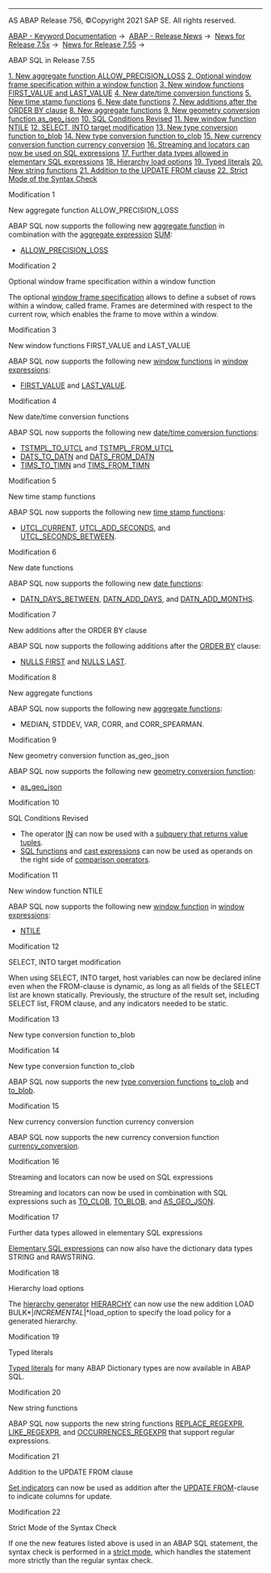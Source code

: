   

* * *

AS ABAP Release 756, ©Copyright 2021 SAP SE. All rights reserved.

[ABAP - Keyword Documentation](javascript:call_link\('abenabap.htm'\)) →  [ABAP - Release News](javascript:call_link\('abennews.htm'\)) →  [News for Release 7.5x](javascript:call_link\('abennews-75.htm'\)) →  [News for Release 7.55](javascript:call_link\('abennews-755.htm'\)) → 

ABAP SQL in Release 7.55

[1\. New aggregate function ALLOW\_PRECISION\_LOSS](#!ABAP_MODIFICATION_1@1@)
[2\. Optional window frame specification within a window function](#!ABAP_MODIFICATION_2@2@)
[3\. New window functions FIRST\_VALUE and LAST\_VALUE](#!ABAP_MODIFICATION_3@3@)
[4\. New date/time conversion functions](#!ABAP_MODIFICATION_4@4@)
[5\. New time stamp functions](#!ABAP_MODIFICATION_5@5@)
[6\. New date functions](#!ABAP_MODIFICATION_6@6@)
[7\. New additions after the ORDER BY clause](#!ABAP_MODIFICATION_7@7@)
[8\. New aggregate functions](#!ABAP_MODIFICATION_8@8@)
[9\. New geometry conversion function as\_geo\_json](#!ABAP_MODIFICATION_9@9@)
[10\. SQL Conditions Revised](#!ABAP_MODIFICATION_10@10@)
[11\. New window function NTILE](#!ABAP_MODIFICATION_11@11@)
[12\. SELECT, INTO target modification](#!ABAP_MODIFICATION_12@12@)
[13\. New type conversion function to\_blob](#!ABAP_MODIFICATION_13@13@)
[14\. New type conversion function to\_clob](#!ABAP_MODIFICATION_14@14@)
[15\. New currency conversion function currency conversion](#!ABAP_MODIFICATION_15@15@)
[16\. Streaming and locators can now be used on SQL expressions](#!ABAP_MODIFICATION_16@16@)
[17\. Further data types allowed in elementary SQL expressions](#!ABAP_MODIFICATION_17@17@)
[18\. Hierarchy load options](#!ABAP_MODIFICATION_18@18@)
[19\. Typed literals](#!ABAP_MODIFICATION_19@19@)
[20\. New string functions](#!ABAP_MODIFICATION_20@20@)
[21\. Addition to the UPDATE FROM clause](#!ABAP_MODIFICATION_21@21@)
[22\. Strict Mode of the Syntax Check](#!ABAP_MODIFICATION_22@22@)

Modification 1   

New aggregate function ALLOW\_PRECISION\_LOSS

ABAP SQL now supports the following new [aggregate function](javascript:call_link\('abenaggregate_function_glosry.htm'\) "Glossary Entry") in combination with the [aggregate expression](javascript:call_link\('abenaggregate_expression_glosry.htm'\) "Glossary Entry") [SUM](javascript:call_link\('abensql_agg_func.htm'\)):

-   [ALLOW\_PRECISION\_LOSS](javascript:call_link\('abapselect_allow_precision_loss.htm'\))

Modification 2   

Optional window frame specification within a window function

The optional [window frame specification](javascript:call_link\('abapselect_over.htm'\)) allows to define a subset of rows within a window, called frame. Frames are determined with respect to the current row, which enables the frame to move within a window.

Modification 3   

New window functions FIRST\_VALUE and LAST\_VALUE

ABAP SQL now supports the following new [window functions](javascript:call_link\('abenwindow_function_glosry.htm'\) "Glossary Entry") in [window expressions](javascript:call_link\('abenwindow_expression_glosry.htm'\) "Glossary Entry"):

-   [FIRST\_VALUE](javascript:call_link\('abensql_win_func.htm'\)) and [LAST\_VALUE](javascript:call_link\('abensql_win_func.htm'\)).

Modification 4   

New date/time conversion functions

ABAP SQL now supports the following new [date/time conversion functions](javascript:call_link\('abensql_date_time_conversions.htm'\)):

-   [TSTMPL\_TO\_UTCL](javascript:call_link\('abensql_date_time_conversions.htm'\)) and [TSTMPL\_FROM\_UTCL](javascript:call_link\('abensql_date_time_conversions.htm'\))
-   [DATS\_TO\_DATN](javascript:call_link\('abensql_date_time_conversions.htm'\)) and [DATS\_FROM\_DATN](javascript:call_link\('abensql_date_time_conversions.htm'\))
-   [TIMS\_TO\_TIMN](javascript:call_link\('abensql_date_time_conversions.htm'\)) and [TIMS\_FROM\_TIMN](javascript:call_link\('abensql_date_time_conversions.htm'\))

Modification 5   

New time stamp functions

ABAP SQL now supports the following new [time stamp functions](javascript:call_link\('abensql_timestamp_func.htm'\)):

-   [UTCL\_CURRENT](javascript:call_link\('abensql_timestamp_func.htm'\)), [UTCL\_ADD\_SECONDS](javascript:call_link\('abensql_timestamp_func.htm'\)), and [UTCL\_SECONDS\_BETWEEN](javascript:call_link\('abensql_timestamp_func.htm'\)).

Modification 6   

New date functions

ABAP SQL now supports the following new [date functions](javascript:call_link\('abensql_date_func.htm'\)):

-   [DATN\_DAYS\_BETWEEN](javascript:call_link\('abensql_date_func.htm'\)), [DATN\_ADD\_DAYS](javascript:call_link\('abensql_date_func.htm'\)), and [DATN\_ADD\_MONTHS](javascript:call_link\('abensql_date_func.htm'\)).

Modification 7   

New additions after the ORDER BY clause

ABAP SQL now supports the following additions after the [ORDER BY](javascript:call_link\('abaporderby_clause.htm'\)) clause:

-   [NULLS FIRST](javascript:call_link\('abaporderby_clause.htm'\)) and [NULLS LAST](javascript:call_link\('abaporderby_clause.htm'\)).

Modification 8   

New aggregate functions

ABAP SQL now supports the following new [aggregate functions](javascript:call_link\('abensql_agg_func.htm'\)):

-   MEDIAN, STDDEV, VAR, CORR, and CORR\_SPEARMAN.

Modification 9   

New geometry conversion function as\_geo\_json

ABAP SQL now supports the following new [geometry conversion function](javascript:call_link\('abensql_geo_conv_func.htm'\)):

-   [as\_geo\_json](javascript:call_link\('abensql_geo_conv_func.htm'\))

Modification 10   

SQL Conditions Revised

-   The operator [IN](javascript:call_link\('abenwhere_logexp_list_in.htm'\)) can now be used with a [subquery that returns value tuples](javascript:call_link\('abenwhere_logexp_list_in.htm'\)).
-   [SQL functions](javascript:call_link\('abenabap_sql_builtin_functions.htm'\)) and [cast expressions](javascript:call_link\('abensql_cast.htm'\)) can now be used as operands on the right side of [comparison operators](javascript:call_link\('abenwhere_logexp_compare.htm'\)).

Modification 11   

New window function NTILE

ABAP SQL now supports the following new [window function](javascript:call_link\('abenwindow_function_glosry.htm'\) "Glossary Entry") in [window expressions](javascript:call_link\('abenwindow_expression_glosry.htm'\) "Glossary Entry"):

-   [NTILE](javascript:call_link\('abensql_win_func.htm'\))

Modification 12   

SELECT, INTO target modification

When using SELECT, INTO target, host variables can now be declared inline even when the FROM\-clause is dynamic, as long as all fields of the SELECT list are known statically. Previously, the structure of the result set, including SELECT list, FROM clause, and any indicators needed to be static.

Modification 13   

New type conversion function to\_blob

Modification 14   

New type conversion function to\_clob

ABAP SQL now supports the new [type conversion functions](javascript:call_link\('abensql_type_conv_func.htm'\)) [to\_clob](javascript:call_link\('abensql_type_conv_func.htm'\)) and [to\_blob](javascript:call_link\('abensql_type_conv_func.htm'\)).

Modification 15   

New currency conversion function currency conversion

ABAP SQL now supports the new currency conversion function [currency\_conversion](javascript:call_link\('abensql_curr_unit_conv_func.htm'\)).

Modification 16   

Streaming and locators can now be used on SQL expressions

Streaming and locators can now be used in combination with SQL expressions such as [TO\_CLOB](javascript:call_link\('abensql_type_conv_func.htm'\)), [TO\_BLOB](javascript:call_link\('abensql_type_conv_func.htm'\)), and [AS\_GEO\_JSON](javascript:call_link\('abensql_geo_conv_func.htm'\)).

Modification 17   

Further data types allowed in elementary SQL expressions

[Elementary SQL expressions](javascript:call_link\('abensql_elem.htm'\)) can now also have the dictionary data types STRING and RAWSTRING.

Modification 18   

Hierarchy load options

The [hierarchy generator](javascript:call_link\('abenhierarchy_generator_glosry.htm'\) "Glossary Entry") [HIERARCHY](javascript:call_link\('abenselect_hierarchy_generator.htm'\)) can now use the new addition LOAD BULK*|*INCREMENTAL*|*load\_option to specify the load policy for a generated hierarchy.

Modification 19   

Typed literals

[Typed literals](javascript:call_link\('abenabap_sql_typed_literals.htm'\)) for many ABAP Dictionary types are now available in ABAP SQL.

Modification 20   

New string functions

ABAP SQL now supports the new string functions [REPLACE\_REGEXPR](javascript:call_link\('abensql_string_func.htm'\)), [LIKE\_REGEXPR](javascript:call_link\('abensql_string_func.htm'\)), and [OCCURRENCES\_REGEXPR](javascript:call_link\('abensql_string_func.htm'\)) that support regular expressions.

Modification 21   

Addition to the UPDATE FROM clause

[Set indicators](javascript:call_link\('abapupdate_set_indicator.htm'\)) can now be used as addition after the [UPDATE FROM](javascript:call_link\('abapupdate_source.htm'\))\-clause to indicate columns for update.

Modification 22   

Strict Mode of the Syntax Check

If one the new features listed above is used in an ABAP SQL statement, the syntax check is performed in a [strict mode](javascript:call_link\('abenabap_sql_strictmode_755.htm'\)), which handles the statement more strictly than the regular syntax check.